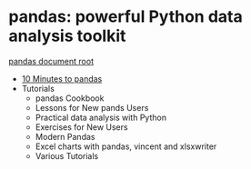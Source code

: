 # pandas: powerful Python data analysis toolkit  
[pandas document root](http://pandas.pydata.org/pandas-docs/stable/index.html)

- [10 Minutes to pandas](./intro.ipynb)
- Tutorials 
    - pandas Cookbook 
    - Lessons for New pands Users 
    - Practical data analysis with Python 
    - Exercises for New Users 
    - Modern Pandas 
    - Excel charts with pandas, vincent and xlsxwriter
    - Various Tutorials 
    